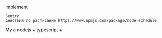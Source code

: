implement 

    Sentry
    действия по расписанию https://www.npmjs.com/package/node-schedule

My a
nodejs + typescript + 